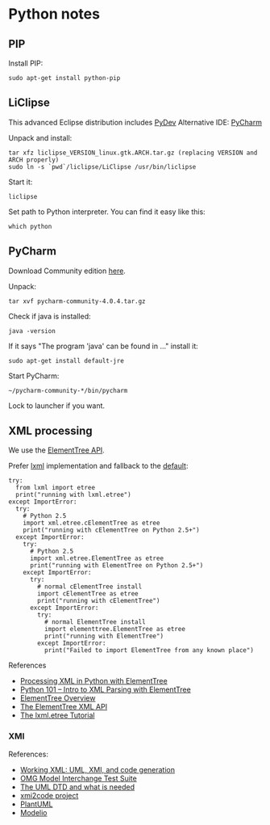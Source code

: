 Python notes
============

PIP
---
Install PIP:
    
    sudo apt-get install python-pip
    
    
LiClipse
--------
This advanced Eclipse distribution includes [PyDev](http://pydev.org/)
Alternative IDE: [PyCharm](https://www.jetbrains.com/pycharm/)

Unpack and install:

    tar xfz liclipse_VERSION_linux.gtk.ARCH.tar.gz (replacing VERSION and ARCH properly) 
    sudo ln -s `pwd`/liclipse/LiClipse /usr/bin/liclipse
 
Start it:

    liclipse
 
 Set path to Python interpreter. You can find it easy like this:
 
    which python
 

PyCharm
-------
Download Community edition [here](https://www.jetbrains.com/pycharm/download/).

Unpack:

    tar xvf pycharm-community-4.0.4.tar.gz

Check if java is installed:

    java -version

If it says "The program 'java' can be found in ..." install it:

    sudo apt-get install default-jre

Start PyCharm:
    
    ~/pycharm-community-*/bin/pycharm

Lock to launcher if you want.

XML processing
--------------

We use the [ElementTree API](https://docs.python.org/2/library/xml.etree.elementtree.html).

Prefer [lxml](http://lxml.de/) implementation and fallback to the [default](http://effbot.org/zone/element-index.htm):

    try:
      from lxml import etree
      print("running with lxml.etree")
    except ImportError:
      try:
        # Python 2.5
        import xml.etree.cElementTree as etree
        print("running with cElementTree on Python 2.5+")
      except ImportError:
        try:
          # Python 2.5
          import xml.etree.ElementTree as etree
          print("running with ElementTree on Python 2.5+")
        except ImportError:
          try:
            # normal cElementTree install
            import cElementTree as etree
            print("running with cElementTree")
          except ImportError:
            try:
              # normal ElementTree install
              import elementtree.ElementTree as etree
              print("running with ElementTree")
            except ImportError:
              print("Failed to import ElementTree from any known place")

References

- [Processing XML in Python with ElementTree](http://eli.thegreenplace.net/2012/03/15/processing-xml-in-python-with-elementtree)
- [Python 101 – Intro to XML Parsing with ElementTree](http://www.blog.pythonlibrary.org/2013/04/30/python-101-intro-to-xml-parsing-with-elementtree/)
- [ElementTree Overview](http://effbot.org/zone/element-index.htm)
- [The ElementTree XML API](https://docs.python.org/2/library/xml.etree.elementtree.html)
- [The lxml.etree Tutorial](http://lxml.de/tutorial.html)

### XMI

References:

- [Working XML: UML, XMI, and code generation](http://gusconstan.com/webservices/xmi/index.htm)
- [OMG Model Interchange Test Suite](http://www.omgwiki.org/model-interchange/doku.php?id=start#test_suite)
- [The UML DTD and what is needed](http://www.gupro.de/mirror/xig/xmi.the_uml_dtd/xmi_the_uml_dtd.htm)
- [xmi2code project](https://github.com/charlycoste/xmi2code)
- [PlantUML](http://plantuml.sourceforge.net/xmi.html)
- [Modelio](https://www.modelio.org/component/content/article/1-about-modelio/29-detailed-feature-list.html#other)

